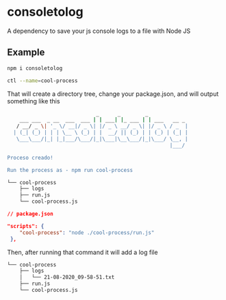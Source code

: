 # consoletolog

A dependency to save your js console logs to a file with Node JS

## Example

```bash
npm i consoletolog

ctl --name=cool-process
```
That will create a directory tree, change your package.json, and will output something like this

```bash
                             _      _        _
    ___ ___  _ __  ___  ___ | | ___| |_ ___ | | ___   __ _
   / __/ _ \| '_ \/ __|/ _ \| |/ _ \ __/ _ \| |/ _ \ / _  |
  | (_| (_) | | | \__ \ (_) | |  __/ || (_) | | (_) | (_| |
   \___\___/|_| |_|___/\___/|_|\___|\__\___/|_|\___/ \__, |
                                                     |___/

Proceso creado!

Run the process as - npm run cool-process

```

```bash
└── cool-process
    ├── logs
    ├── run.js
    └── cool-process.js
```

```json
// package.json

"scripts": {
    "cool-process": "node ./cool-process/run.js"
 },
 ```

Then, after running that command it will add a log file

```bash
└── cool-process
    ├── logs
    │   └── 21-08-2020_09-58-51.txt
    ├── run.js
    └── cool-process.js
```
